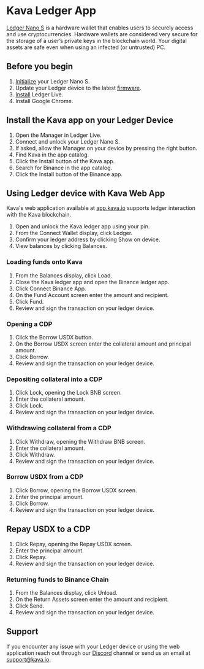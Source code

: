 <!---
parent:
  order: false
--->
# Kava Ledger App

[Ledger Nano S](https://www.ledger.com/products/ledger-nano-s) is a hardware wallet that enables users to securely access and use cryptocurrencies. Hardware wallets are considered very secure for the storage of a user’s private keys in the blockchain world. Your digital assets are safe even when using an infected (or untrusted) PC.

## Before you begin
1. [Initialize](https://support.ledgerwallet.com/hc/en-us/articles/360000613793) your Ledger Nano S.
2. Update your Ledger device to the latest [firmware](https://support.ledgerwallet.com/hc/en-us/articles/360002731113-Update-Ledger-Nano-S-firmware).
3. [Install](https://support.ledger.com/hc/en-us/articles/360006395553) Ledger Live.
4. Install Google Chrome.

## Install the Kava app on your Ledger Device
1. Open the Manager in Ledger Live.
2. Connect and unlock your Ledger Nano S.
3. If asked, allow the Manager on your device by pressing the right button.
4. Find Kava in the app catalog.
5. Click the Install button of the Kava app.
6. Search for Binance in the app catalog.
7. Click the Install button of the Binance app.

## Using Ledger device with Kava Web App

Kava's web application available at [app.kava.io](https://app.kava.io/) supports ledger interaction with the Kava blockchain.
1. Open and unlock the Kava ledger app using your pin.
2. From the Connect Wallet display, click Ledger.
3. Confirm your ledger address by clicking Show on device.
4. View balances by clicking Balances.

### Loading funds onto Kava
1. From the Balances display, click Load.
2. Close the Kava ledger app and open the Binance ledger app.
3. Click Connect Binance App.
4. On the Fund Account screen enter the amount and recipient.
5. Click Fund.
6. Review and sign the transaction on your ledger device.

### Opening a CDP
1. Click the Borrow USDX button.
2. On the Borrow USDX screen enter the collateral amount and principal amount.
3. Click Borrow.
4. Review and sign the transaction on your ledger device.

### Depositing collateral into a CDP
1. Click Lock, opening the Lock BNB screen.
2. Enter the collateral amount.
3. Click Lock.
4. Review and sign the transaction on your ledger device.

### Withdrawing collateral from a CDP
1. Click Withdraw, opening the Withdraw BNB screen.
2. Enter the collateral amount.
3. Click Withdraw.
4. Review and sign the transaction on your ledger device.

### Borrow USDX from a CDP
1. Click Borrow, opening the Borrow USDX screen.
2. Enter the principal amount.
3. Click Borrow.
4. Review and sign the transaction on your ledger device.

## Repay USDX to a CDP
1. Click Repay, opening the Repay USDX screen.
2. Enter the principal amount.
3. Click Repay.
4. Review and sign the transaction on your ledger device.

### Returning funds to Binance Chain
1. From the Balances display, click Unload.
2. On the Return Assets screen enter the amount and recipient.
3. Click Send.
4. Review and sign the transaction on your ledger device.

## Support
If you encounter any issue with your Ledger device or using the web application reach out through our [Discord](https://discord.com/invite/kQzh3Uv) channel or send us an email at support@kava.io.
